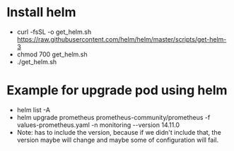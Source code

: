 # Install helm
- curl -fsSL -o get_helm.sh https://raw.githubusercontent.com/helm/helm/master/scripts/get-helm-3
- chmod 700 get_helm.sh
- ./get_helm.sh

# Example for upgrade pod using helm
- helm list -A
- helm upgrade prometheus prometheus-community/prometheus -f values-prometheus.yaml -n monitoring  --version 14.11.0
- Note: has to include the version, because if we didn't include that, the version maybe will change and maybe some of configuration will fail. 